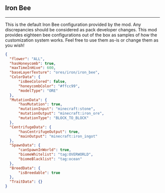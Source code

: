## **Iron Bee**
***
This is the default Iron Bee configuration provided by the mod. Any discrepancies should be considered as pack developer changes. This mod provides eighteen bee configurations out of the box as samples of how the customization system works. Feel free to use them as-is or change them as you wish!

```json
{  
  "flower": "ALL",  
  "hasHoneycomb": true,  
  "maxTimeInHive": 600,  
  "baseLayerTexture": "ores/iron/iron_bee",  
  "ColorData": {  
	  "isBeeColored": false,  
	  "honeycombColor": "#ffcc99",  
	  "modelType": "ORE"  
  },  
  "MutationData": {  
	  "hasMutation": true,  
	  "mutationInput": "minecraft:stone",  
	  "mutationOutput": "minecraft:iron_ore",  
	  "mutationType": "BLOCK_TO_BLOCK"  
  },  
  "CentrifugeData": {  
	  "hasCentrifugeOutput": true,  
	  "mainOutput": "minecraft:iron_ingot"  
  },  
  "SpawnData": {  
	  "canSpawnInWorld": true,  
	  "biomeWhitelist": "tag:OVERWORLD",  
	  "biomeBlacklist": "tag:ocean"  
  },  
  "BreedData": {  
	  "isBreedable": true  
  },  
  "TraitData": {}  
}
```
<!--stackedit_data:
eyJoaXN0b3J5IjpbLTE1NDU0ODc5NzldfQ==
-->